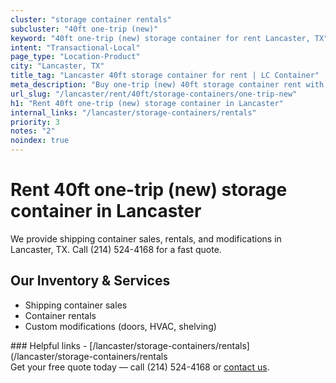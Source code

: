 ```yaml
---
cluster: "storage container rentals"
subcluster: "40ft one-trip (new)"
keyword: "40ft one-trip (new) storage container for rent Lancaster, TX"
intent: "Transactional-Local"
page_type: "Location-Product"
city: "Lancaster, TX"
title_tag: "Lancaster 40ft storage container for rent | LC Container"
meta_description: "Buy one-trip (new) 40ft storage container rent with local delivery in Lancaster, TX. LC Container — local Since 2003. Request a fast quote today."
url_slug: "/lancaster/rent/40ft/storage-containers/one-trip-new"
h1: "Rent 40ft one-trip (new) storage container in Lancaster"
internal_links: "/lancaster/storage-containers/rentals"
priority: 3
notes: "2"
noindex: true
---
```


# Rent 40ft one-trip (new) storage container in Lancaster

We provide shipping container sales, rentals, and modifications in Lancaster, TX. Call (214) 524-4168 for a fast quote.

## Our Inventory & Services
- Shipping container sales
- Container rentals
- Custom modifications (doors, HVAC, shelving)

<div data-section="internal-links">
### Helpful links
- [/lancaster/storage-containers/rentals](/lancaster/storage-containers/rentals
</div>

<div data-section="cta">
Get your free quote today — call (214) 524-4168 or <a href="/contact">contact us</a>.
</div>

<script type="application/ld+json">{"@context":"https://schema.org","@type":"FAQPage","mainEntity":[{"@type":"Question","name":"How much does delivery cost in Lancaster, TX?","acceptedAnswer":{"@type":"Answer","text":"Delivery costs vary by distance and container size. Most deliveries in Lancaster, TX range from $150-$300. Call (214) 524-4168 for an exact quote based on your specific location."}},{"@type":"Question","name":"Do you offer financing or payment plans?","acceptedAnswer":{"@type":"Answer","text":"We accept major credit cards, checks, and can discuss commercial terms for bulk purchases. Call (214) 524-4168 to discuss options."}},{"@type":"Question","name":"Can you customize containers in Lancaster, TX?","acceptedAnswer":{"@type":"Answer","text":"Yes — we perform modifications like doors, HVAC, insulation, and shelving. Request a custom quote at (214) 524-4168 or via our contact form."}}]}</script>
